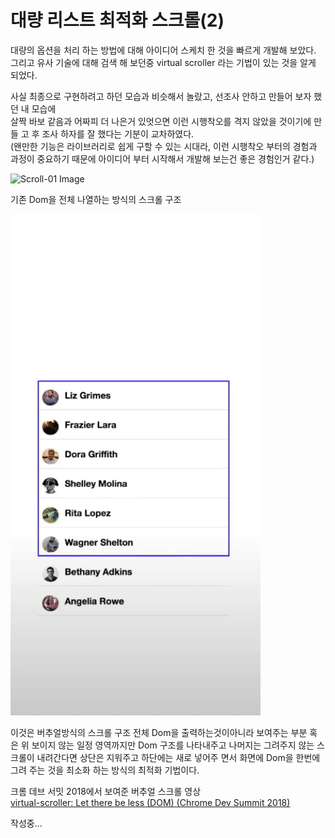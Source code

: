 # 대량 리스트 최적화 스크롤(2)

대량의 옵션을 처리 하는 방법에 대해 아이디어 스케치 한 것을 빠르게 개발해 보았다.  
그리고 유사 기술에 대해 검색 해 보던중 virtual scroller 라는 기법이 있는 것을 알게 되었다.

사실 최종으로 구현하려고 하던 모습과 비슷해서 놀랐고, 선조사 안하고 만들어 보자 했던 내 모습에  
살짝 바보 같음과 어짜피 더 나은거 있엇으면 이런 시행착오를 격지 않았을 것이기에 만들 고 후 조사 하자를 잘 했다는 기분이 교차하였다.  
(왠만한 기능은 라이브러리로 쉽게 구할 수 있는 시대라, 이런 시행착오 부터의 경험과 과정이 중요하기 때문에 아이디어 부터 시작해서 개발해 보는건 좋은 경험인거 같다.)

![Scroll-01 Image](https://raw.githubusercontent.com/hitari/scratch-paper/main/Make-something/Virtual-scroller/virtual-scroller-01.gif "기존방식 스크롤 GIF")

기존 Dom을 전체 나열하는 방식의 스크롤 구조

![Scroll-02 Image](https://raw.githubusercontent.com/hitari/scratch-paper/main/Make-something/Virtual-scroller/virtual-scroller-02.gif "버추얼장식 스크롤 GIF")

이것은 버추얼방식의 스크롤 구조 전체 Dom을 출력하는것이아니라 보여주는 부분 혹은 위 보이지 않는 일정 영역까지만 Dom 구조를 나타내주고 나머지는 그려주지 않는 스크롤이 내려간다면 상단은 지워주고 하단에는 새로 넣어주 면서 화면에 Dom을 한번에 그려 주는 것을 최소화 하는 방식의 최적화 기법이다.

크롬 데브 서밋 2018에서 보여준 버추얼 스크롤 영상  
[virtual-scroller: Let there be less (DOM) (Chrome Dev Summit 2018)](https://www.youtube.com/watch?v=UtD41bn6kJ0)

작성중...
